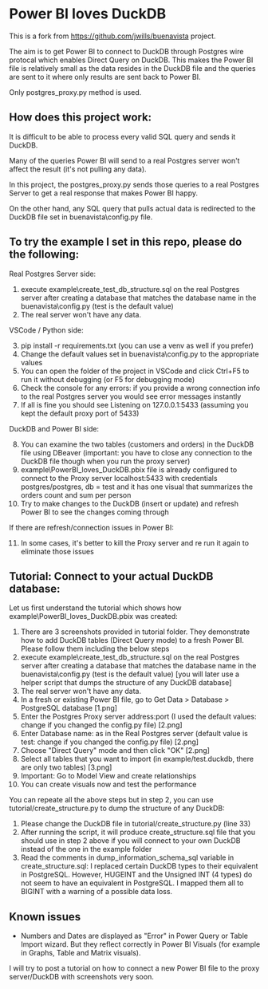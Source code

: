 # Power BI loves DuckDB

This is a fork from https://github.com/jwills/buenavista project.

The aim is to get Power BI to connect to DuckDB through Postgres wire protocal which enables Direct Query on DuckDB. This makes the Power BI file is relatively small as the data resides in the DuckDB file and the queries are sent to it where only results are sent back to Power BI.

Only postgres_proxy.py method is used.

## How does this project work:
It is difficult to be able to process every valid SQL query and sends it DuckDB.

Many of the queries Power BI will send to a real Postgres server won't affect the result (it's not pulling any data).

In this project, the postgres_proxy.py sends those queries to a real Postgres Server to get a real response that makes Power BI happy.

On the other hand, any SQL query that pulls actual data is redirected to the DuckDB file set in buenavista\config.py file.

## To try the example I set in this repo, please do the following:

Real Postgres Server side:

1. execute example\create_test_db_structure.sql on the real Postgres server after creating a database that matches the database name in the buenavista\config.py (test is the default value)
2. The real server won't have any data.

VSCode / Python side:

3. pip install -r requirements.txt (you can use a venv as well if you prefer)
4. Change the default values set in buenavista\config.py to the appropriate values
5. You can open the folder of the project in VSCode and click Ctrl+F5 to run it without debugging (or F5 for debugging mode)
6. Check the console for any errors: if you provide a wrong connection info to the real Postgres server you would see error messages instantly
7. If all is fine you should see Listening on 127.0.0.1:5433 (assuming you kept the default proxy port of 5433)

DuckDB and Power BI side:

8. You can examine the two tables (customers and orders) in the DuckDB file using DBeaver (important: you have to close any connection to the DuckDB file though when you run the proxy server)
9. example\PowerBI_loves_DuckDB.pbix file is already configured to connect to the Proxy server localhost:5433 with credentials postgres/postgres, db = test and it has one visual that summarizes the orders count and sum per person
10. Try to make changes to the DuckDB (insert or update) and refresh Power BI to see the changes coming through

If there are refresh/connection issues in Power BI:

11. In some cases, it's better to kill the Proxy server and re run it again to eliminate those issues

## Tutorial: Connect to your actual DuckDB database:

Let us first understand the tutorial which shows how example\PowerBI_loves_DuckDB.pbix was created:

1. There are 3 screenshots provided in tutorial folder. They demonstrate how to add DuckDB tables (Direct Query mode) to a fresh Power BI. Please follow them including the below steps
2. execute example\create_test_db_structure.sql on the real Postgres server after creating a database that matches the database name in the buenavista\config.py (test is the default value) [you will later use a helper script that dumps the structure of any DuckDB database]
3. The real server won't have any data.
4. In a fresh or existing Power BI file, go to Get Data > Database > PostgreSQL database [1.png]
5. Enter the Postgres Proxy server address:port (I used the default values: change if you changed the config.py file) [2.png]
6. Enter Database name: as in the Real Postgres server (default value is test: change if you changed the config.py file) [2.png]
7. Choose "Direct Query" mode and then click "OK" [2.png]
8. Select all tables that you want to import (in example/test.duckdb, there are only two tables) [3.png]
9. Important: Go to Model View and create relationships
10. You can create visuals now and test the performance

You can repeate all the above steps but in step 2, you can use tutorial/create_structure.py to dump the structure of any DuckDB:

1. Please change the DuckDB file in tutorial/create_structure.py (line 33)
2. After running the script, it will produce create_structure.sql file that you should use in step 2 above if you will connect to your own DuckDB instead of the one in the example folder
3. Read the comments in dump_information_schema_sql variable in create_structure.sql: I replaced certain DuckDB types to their equivalent in PostgreSQL. However, HUGEINT and the Unsigned INT (4 types) do not seem to have an equivalent in PostgreSQL. I mapped them all to BIGINT with a warning of a possible data loss. 

## Known issues
* Numbers and Dates are displayed as "Error" in Power Query or Table Import wizard. But they reflect correctly in Power BI Visuals (for example in Graphs, Table and Matrix visuals).


I will try to post a tutorial on how to connect a new Power BI file to the proxy server/DuckDB with screenshots very soon.
